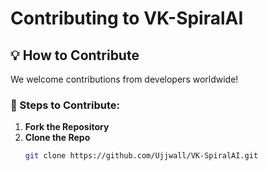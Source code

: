 # Contributing to VK-SpiralAI

## 💡 How to Contribute
We welcome contributions from developers worldwide!

### 🚀 Steps to Contribute:
1. **Fork the Repository**  
2. **Clone the Repo**  
   ```bash
   git clone https://github.com/Ujjwall/VK-SpiralAI.git
